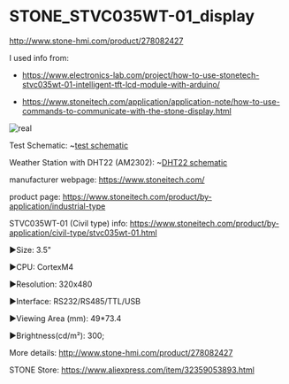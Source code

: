 # STONE_STVC035WT-01_display
http://www.stone-hmi.com/product/278082427

I used info from:

- https://www.electronics-lab.com/project/how-to-use-stonetech-stvc035wt-01-intelligent-tft-lcd-module-with-arduino/

- https://www.stoneitech.com/application/application-note/how-to-use-commands-to-communicate-with-the-stone-display.html

![real](https://1.bp.blogspot.com/-2KxWb3g28AI/X29GVkr4j_I/AAAAAAAAdNI/G1sf8EdPemUhQe551IFM1uAmS2zLAO4xACLcBGAsYHQ/s2048/real_03.jpg)

Test Schematic:
~[test schematic](https://1.bp.blogspot.com/-JLtMgAFmunE/X2-Kp0y1S_I/AAAAAAAAdNU/BrDkrpXVzz8hXDh3m7LE2vhifUFQXE0jQCLcBGAsYHQ/s1039/SCHEMA_TEST.png)

Weather Station with DHT22 (AM2302):
~[DHT22 schematic](https://1.bp.blogspot.com/-HLPVdfAkXKA/X2-K4RIhecI/AAAAAAAAdNY/8flHxf9UG1YSTVmvde_AUpA_nmXRtarHQCLcBGAsYHQ/s320/SCHEMA_DHT.png)


manufacturer webpage: https://www.stoneitech.com/

product page: https://www.stoneitech.com/product/by-application/industrial-type

STVC035WT-01 (Civil type) info: https://www.stoneitech.com/product/by-application/civil-type/stvc035wt-01.html

►Size: 3.5"

►CPU: CortexM4

►Resolution: 320x480

►Interface: RS232/RS485/TTL/USB

►Viewing Area (mm): 49*73.4

►Brightness(cd/m²): 300;

More details: http://www.stone-hmi.com/product/278082427

STONE Store: https://www.aliexpress.com/item/32359053893.html

